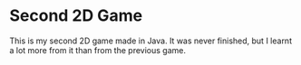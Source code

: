 # Second 2D Game
This is my second 2D game made in Java. It was never finished, but I learnt a lot more from it than from the previous game.
